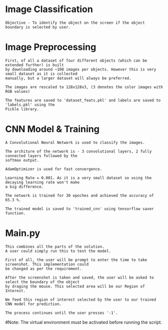 # Image Classification
	Objective - To identify the object on the screen if the object boundary is selected by user.


# Image Preprocessing
	First, of all a dataset of four different objects (which can be extended further) is built
	by downloading around ~100 images per objects. However this is very small dataset as it is collected
	manually, but a larger dataset will always be preferred.
	
	The images are rescaled to 128x128x3, (3 denotes the color images with RGB values)

	The features are saved to 'dataset_feats.pkl' and labels are saved to 'labels.pkl' using the 
	Pickle library.

# CNN Model & Training
	A Convolutional Neural Network is used to classify the images.

	The architure of the network is - 3 convolutional layers, 2 fully connected layers followed by the 
	softmax output.
	
	AdamOptimizer is used for fast convergence.

	Learning Rate = 0.001. As it is a very small dataset so using the decaying learning rate won't make
	a big difference.

	The network is trained for 30 epoches and achieved the accuracy of 65.3 %.
	
	The trained model is saved to 'trained_cnn' using tensorflow saver function.

# Main.py
	This combines all the parts of the solution.
	A user could simply run this to test the model.
	
	First of all, the user will be prompt to enter the time to take screenshot. This implementation could
	be changed as per the requirement.
	
	After the screenshot is taken and saved, the user will be asked to select the boundary of the object
	by draging the mouse. This selected area will be our Region of Interest.
	
	We feed this region of interest selected by the user to our trained CNN model for prediction.
	
	The process continues until the user presses '-1'.
	

#Note: The virtual environment must be activated before running the script.
